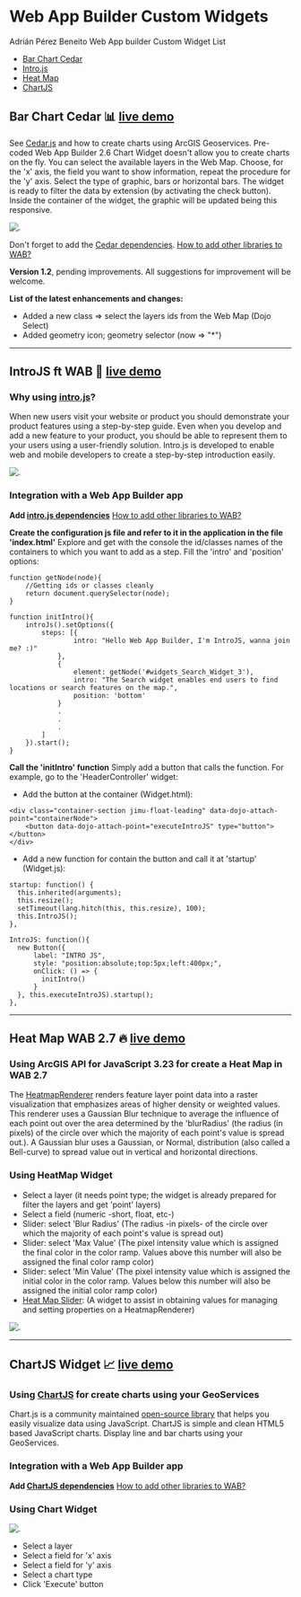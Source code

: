 # Web App Builder Custom Widgets

Adrián Pérez Beneito Web App builder Custom Widget List
- [Bar Chart Cedar](https://github.com/AdriSolid/WAB-Custom-Widgets/blob/master/README.md#bar-chart-cedar-bar_chart-live-demo)
- [Intro.js](https://github.com/AdriSolid/WAB-Custom-Widgets/blob/master/README.md#introjs-ft-wab-dizzy-live-demo)
- [Heat Map](https://github.com/AdriSolid/WAB-Custom-Widgets/blob/master/README.md#heat-map-wab-27-fire-live-demo)
- [ChartJS](https://github.com/AdriSolid/WAB-Custom-Widgets#chartjs-widget-chart_with_upwards_trend-live-demo)


## Bar Chart Cedar :bar_chart: [live demo](https://adrisolid.github.io/CedarWidget/)
See [Cedar.js](https://esri.github.io/cedar/tutorial/) and how to create charts using ArcGIS Geoservices. Pre-coded Web App Builder 2.6 Chart Widget doesn't allow you to create charts on the fly. You can select the available layers in the Web Map. Choose, for the 'x' axis, the field you want to show information, repeat the procedure for the 'y' axis. Select the type of graphic, bars or horizontal bars. The widget is ready to filter the data by extension (by activating the check button). Inside the container of the widget, the graphic will be updated being this responsive.

![.](http://adri2c.maps.arcgis.com/sharing/rest/content/items/25a901a69bc3449a9658ddd1386bb444/data)

Don't forget to add the [Cedar dependencies](https://github.com/esri/cedar#loading-cedar). [How to add other libraries to WAB?](https://developers.arcgis.com/web-appbuilder/sample-code/add-a-third-party-library.htm)

**Version 1.2**, pending improvements. All suggestions for improvement will be welcome.

**List of the latest enhancements and changes:**
- Added a new class => select the layers ids from the Web Map (Dojo Select) 
- Added geometry icon; geometry selector (now => "*")


***

## IntroJS ft WAB :dizzy: [live demo](https://adrisolid.github.io/IntroJS/)
### Why using [intro.js](https://introjs.com/)?
When new users visit your website or product you should demonstrate your product features using a step-by-step guide. Even when you develop and add a new feature to your product, you should be able to represent them to your users using a user-friendly solution. Intro.js is developed to enable web and mobile developers to create a step-by-step introduction easily.

![.](http://adri2c.maps.arcgis.com/sharing/rest/content/items/486a97c81a394212b4a059c80667f275/data)

### Integration with a Web App Builder app

**Add [intro.js dependencies](https://github.com/usablica/intro.js/#introjs-v290)** [How to add other libraries to WAB?](https://developers.arcgis.com/web-appbuilder/sample-code/add-a-third-party-library.htm)

**Create the configuration js file and refer to it in the application in the file 'index.html'**
Explore and get with the console the id/classes names of the containers to which you want to add as a step. Fill the 'intro' and 'position' options:
```
function getNode(node){
    //Getting ids or classes cleanly
    return document.querySelector(node);
}

function initIntro(){
    introJs().setOptions({
        steps: [{
                intro: "Hello Web App Builder, I'm IntroJS, wanna join me? :)"
            },
            {
                element: getNode('#widgets_Search_Widget_3'),
                intro: "The Search widget enables end users to find locations or search features on the map.",
                position: 'bottom'
            }
            .
            .
            .
        ]
    }).start();
}
```
**Call the 'initIntro' function**
Simply add a button that calls the function. For example, go to the 'HeaderController' widget:

- Add the button at the container (Widget.html):

```
<div class="container-section jimu-float-leading" data-dojo-attach-point="containerNode">
    <button data-dojo-attach-point="executeIntroJS" type="button"></button>
</div>
```

- Add a new function for contain the button and call it at 'startup' (Widget.js):

```
startup: function() {
  this.inherited(arguments);
  this.resize();
  setTimeout(lang.hitch(this, this.resize), 100);
  this.IntroJS();
},

IntroJS: function(){
  new Button({
      label: "INTRO JS",
      style: "position:absolute;top:5px;left:400px;",
      onClick: () => {
        initIntro()
      }
  }, this.executeIntroJS).startup();
},

```


***


## Heat Map WAB 2.7 :fire: [live demo](https://adrisolid.github.io/heatMapWidget/)
### Using ArcGIS API for JavaScript 3.23 for create a Heat Map in WAB 2.7
The [HeatmapRenderer](https://developers.arcgis.com/javascript/3/jsapi/heatmaprenderer-amd.html) renders feature layer point data into a raster visualization that emphasizes areas of higher density or weighted values. This renderer uses a Gaussian Blur technique to average the influence of each point out over the area determined by the 'blurRadius' (the radius (in pixels) of the circle over which the majority of each point's value is spread out.). A Gaussian blur uses a Gaussian, or Normal, distribution (also called a Bell-curve) to spread value out in vertical and horizontal directions. 

### Using HeatMap Widget

- Select a layer (it needs point type; the widget is already prepared for filter the layers and get 'point' layers)
- Select a field (numeric -short, float, etc-)
- Slider: select 'Blur Radius' (The radius -in pixels- of the circle over which the majority of each point's value is spread out)
- Slider: select 'Max Value' (The pixel intensity value which is assigned the final color in the color ramp. Values above this number             will also be assigned the final color ramp color)
- Slider: select 'Min Value' (The pixel intensity value which is assigned the initial color in the color ramp. Values below this number           will also be assigned the initial color ramp color)
- [Heat Map Slider](https://developers.arcgis.com/javascript/3/jsapi/heatmapslider-amd.html): (A widget to assist in obtaining values for managing and setting properties on a HeatmapRenderer)

![.](http://adri2c.maps.arcgis.com/sharing/rest/content/items/893dd8fab23140249db42c6d8ffd4ec6/data)


***


## ChartJS Widget :chart_with_upwards_trend: [live demo](https://adrisolid.github.io/ChartJSWidget/)
### Using [ChartJS](http://www.chartjs.org/) for create charts using your GeoServices
Chart.js is a community maintained [open-source library](https://github.com/chartjs/Chart.js) that helps you easily visualize data using JavaScript. ChartJS is simple and clean HTML5 based JavaScript charts. Display line and bar charts using your GeoServices.

### Integration with a Web App Builder app

**Add [ChartJS dependencies](http://www.chartjs.org/docs/latest/getting-started/installation.html)** [How to add other libraries to WAB?](https://developers.arcgis.com/web-appbuilder/sample-code/add-a-third-party-library.htm)

### Using Chart Widget

![.](http://adri2c.maps.arcgis.com/sharing/rest/content/items/2bb5dd73fdf24907839b6e8da6f29077/data)

- Select a layer 
- Select a field for 'x' axis
- Select a field for 'y' axis
- Select a chart type
- Click 'Execute' button







                    
                    
                    
                    


